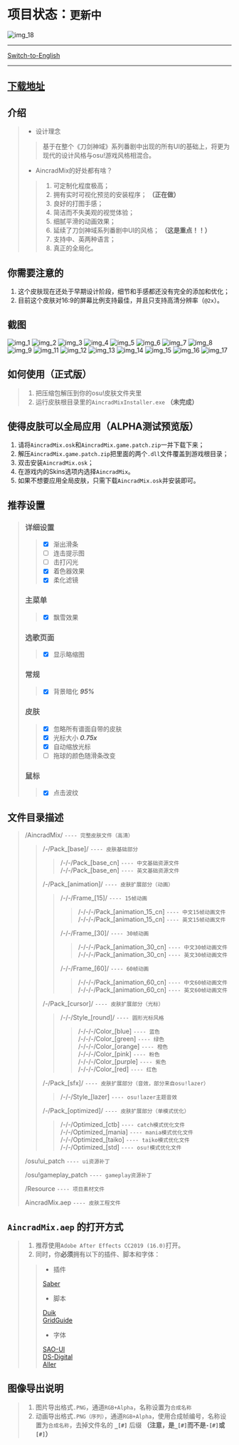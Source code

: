 # 项目状态：`更新中`

![img_18]

----

[Switch-to-English]

----

## [下载地址]

## 介绍

>- 设计理念  
>
>>基于在整个《刀剑神域》系列番剧中出现的所有UI的基础上，将更为现代的设计风格与osu!游戏风格相混合。  
>
>- AincradMix的好处都有啥？  
>
>>1. 可定制化程度极高；
>>2. 拥有实时可视化预览的安装程序； **（正在做）**
>>3. 良好的打图手感；
>>4. 简洁而不失美观的视觉体验；
>>5. 细腻平滑的动画效果；
>>6. 延续了刀剑神域系列番剧中UI的风格； **（这是重点！！）**
>>7. 支持中、英两种语言；
>>8. 真正的全局化。

## 你需要注意的

 1. 这个皮肤现在还处于早期设计阶段，细节和手感都还没有完全的添加和优化；
 2. 目前这个皮肤对16:9的屏幕比例支持最佳，并且只支持高清分辨率（`@2x`）。

## 截图

![img_1]
![img_2]
![img_3]
![img_4]
![img_5]
![img_6]
![img_7]
![img_8]
![img_9]
![img_11]
![img_12]
![img_13]
![img_14]
![img_15]
![img_16]
![img_17]

## 如何使用（正式版）

>1. 把压缩包解压到你的osu!皮肤文件夹里
>2. 运行皮肤根目录里的`AincradMixInstaller.exe` **（未完成）**

## 使得皮肤可以全局应用（ALPHA测试预览版）

 1. 请将`AincradMix.osk`和`AincradMix.game.patch.zip`一并下载下来；
 2. 解压`AincradMix.game.patch.zip`把里面的两个`.dll`文件覆盖到游戏根目录；
 3. 双击安装`AincradMix.osk`；
 4. 在游戏内的Skins选项内选择`AincradMix`。
 5. 如果不想要应用全局皮肤，只需下载`AincradMix.osk`并安装即可。

## 推荐设置

>### 详细设置
>
>>- [x] 渐出滑条
>>- [ ] 连击提示图
>>- [ ] 击打闪光
>>- [x] 着色器效果
>>- [x] 柔化滤镜
>
>### 主菜单
>
>>- [x] 飘雪效果
>
>### 选歌页面
>
>>- [x] 显示略缩图
>
>### 常规
>
>>- [x] 背景暗化 ***95%***
>
>### 皮肤
>
>>- [x] 忽略所有谱面自带的皮肤
>>- [x] 光标大小 ***0.75x***
>>- [x] 自动缩放光标
>>- [ ] 拖球的颜色随滑条改变
>
>### 鼠标
>
>>- [x] 点击波纹

## 文件目录描述

>/AincradMix/ `---- 完整皮肤文件（高清）`
>>/-/Pack_[base]/ `---- 皮肤基础部分`  
>>>/-/-/Pack_[base_cn] `---- 中文基础资源文件`  
>>>/-/-/Pack_[base_en] `---- 英文基础资源文件`  
>>
>>/-/Pack_[animation]/ `---- 皮肤扩展部分（动画）`  
>>>/-/-/Frame_[15]/  `---- 15帧动画`  
>>>>/-/-/-/Pack_[animation_15_cn] `---- 中文15帧动画文件`  
>>>>/-/-/-/Pack_[animation_15_cn] `---- 英文15帧动画文件`  
>>>
>>>/-/-/Frame_[30]/  `---- 30帧动画`  
>>>>/-/-/-/Pack_[animation_30_cn] `---- 中文30帧动画文件`  
>>>>/-/-/-/Pack_[animation_30_cn] `---- 英文30帧动画文件`  
>>>
>>>/-/-/Frame_[60]/  `---- 60帧动画`  
>>>>/-/-/-/Pack_[animation_60_cn] `---- 中文60帧动画文件`  
>>>>/-/-/-/Pack_[animation_60_cn] `---- 英文60帧动画文件`  
>>
>>/-/Pack_[cursor]/ `---- 皮肤扩展部分（光标）`  
>>>/-/-/Style_[round]/ `---- 圆形光标风格`  
>>>>/-/-/-/Color_[blue] `---- 蓝色`  
>>>>/-/-/-/Color_[green] `---- 绿色`  
>>>>/-/-/-/Color_[orange] `---- 橙色`  
>>>>/-/-/-/Color_[pink] `---- 粉色`  
>>>>/-/-/-/Color_[purple] `---- 紫色`  
>>>>/-/-/-/Color_[red] `---- 红色`  
>>
>>/-/Pack_[sfx]/ `---- 皮肤扩展部分（音效，部分来自osu!lazer）`  
>>>/-/-/Style_[lazer] `---- osu!lazer主题音效`  
>>
>>/-/Pack_[optimized]/ `---- 皮肤扩展部分（单模式优化）`  
>>>/-/-/Optimized_[ctb] `---- catch模式优化文件`  
>>>/-/-/Optimized_[mania] `---- mania模式优化文件`  
>>>/-/-/Optimized_[taiko] `---- taiko模式优化文件`  
>>>/-/-/Optimized_[std] `---- osu!模式优化文件`  
>
>/osu!ui_patch `---- ui资源补丁`  
>
>/osu!gameplay_patch `---- gameplay资源补丁`  
>
>/Resource `---- 项目素材文件`  
>
>AincradMix.aep `---- 皮肤工程文件`

## `AincradMix.aep` 的打开方式

> 1. 推荐使用`Adobe After Effects CC2019 (16.0)`打开。
> 2. 同时，你**必须**拥有以下的插件、脚本和字体：
>
>>- 插件
>>
>>[Saber]  
>>
>>- 脚本
>>
>>[Duik]  
>>[GridGuide]  
>>
>>- 字体
>>
>>[SAO-UI]  
>>[DS-Digital]  
>>[Aller]  

## 图像导出说明

> 1. 图片导出格式`.PNG`，通道`RGB+Alpha`，名称设置为`合成名称`  
> 2. 动画导出格式`.PNG（序列）`，通道`RGB+Alpha`，使用合成帧编号，名称设置为`合成名称`，去掉文件名的 **`_[#]`** 后缀 **（注意，是`_[#]`而不是`-[#]`或`[#]`）**  

<!-- 链接索引 -->
[img_1]:https://raw.githubusercontent.com/Sendevia/sendevia.github.io/master/img/AincradMix.png
[img_2]:https://raw.githubusercontent.com/Sendevia/sendevia.github.io/master/img/screenshots/menu_1.jpg
[img_3]:https://raw.githubusercontent.com/Sendevia/sendevia.github.io/master/img/screenshots/menu_2.jpg
[img_4]:https://raw.githubusercontent.com/Sendevia/sendevia.github.io/master/img/screenshots/menu_3.jpg
[img_5]:https://raw.githubusercontent.com/Sendevia/sendevia.github.io/master/img/screenshots/menu_4.jpg
[img_6]:https://raw.githubusercontent.com/Sendevia/sendevia.github.io/master/img/screenshots/score.jpg
[img_7]:https://raw.githubusercontent.com/Sendevia/sendevia.github.io/master/img/screenshots/editor_1.jpg
[img_8]:https://raw.githubusercontent.com/Sendevia/sendevia.github.io/master/img/screenshots/editor_2.jpg
[img_9]:https://raw.githubusercontent.com/Sendevia/sendevia.github.io/master/img/screenshots/std_1.jpg
[img_10]:https://raw.githubusercontent.com/Sendevia/sendevia.github.io/master/img/screenshots/std_2.jpg
[img_11]:https://raw.githubusercontent.com/Sendevia/sendevia.github.io/master/img/screenshots/std_3.jpg
[img_12]:https://raw.githubusercontent.com/Sendevia/sendevia.github.io/master/img/screenshots/mania_1.png
[img_13]:https://raw.githubusercontent.com/Sendevia/sendevia.github.io/master/img/screenshots/mania_2.png
[img_14]:https://raw.githubusercontent.com/Sendevia/sendevia.github.io/master/img/screenshots/taiko_1.png
[img_15]:https://raw.githubusercontent.com/Sendevia/sendevia.github.io/master/img/screenshots/taiko_2.png
[img_16]:https://raw.githubusercontent.com/Sendevia/sendevia.github.io/master/img/screenshots/ctb_1.png
[img_17]:https://raw.githubusercontent.com/Sendevia/sendevia.github.io/master/img/screenshots/ctb_2.png
[img_18]:https://raw.githubusercontent.com/Sendevia/sendevia.github.io/master/img/title_big.png
[Switch-to-English]:https://github.com/Sendevia/AincradMix/blob/master/README_EN.md
[下载地址]:https://github.com/Sendevia/AincradMix/releases
[Saber]:https://www.videocopilot.net/blog/2016/03/new-plug-in-saber-now-available-100-free/
[Duik]:https://rainboxprod.coop/en/tools/duik/duik-download/
[GridGuide]:https://aescripts.com/gridguide-for-after-effects/
[SAO-UI]:https://fontmeme.com/fonts/sao-ui-font/
[DS-Digital]:https://fontmeme.com/fonts/ds-digital-font/
[Aller]:https://fontmeme.com/fonts/aller-font/
